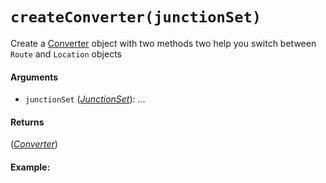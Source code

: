 # `createConverter(junctionSet)`

Create a [Converter](Converter.md) object with two methods two help you switch between `Route` and `Location` objects

#### Arguments

* `junctionSet` (*[JunctionSet](JunctionSet.md)*): ...

#### Returns

(*[Converter](Converter.md)*) 

#### Example:
